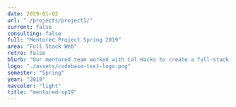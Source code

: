 ```yaml
---
date: 2019-01-02
url: "./projects/project1/"
current: false
consulting: false
full: "Mentored Project Spring 2019"
area: "Full Stack Web"
retro: false
blurb: "Our mentored team worked with Cal Hacks to create a full-stack web application that will function as a judging portal for collegiate hackathons."
logo: "./assets/codebase-text-logo.png"
semester: "Spring"
year: "2019"
navcolor: "light"
title: "mentored-sp19"
---
```

